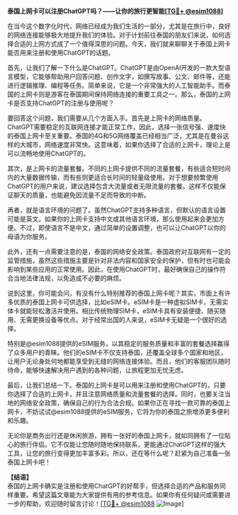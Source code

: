 **泰国上网卡可以注册ChatGPT吗？——让你的旅行更智能[[TG💪+ @esim1088](https://t.me/s/esim1088)]**

在当今这个数字化时代，网络已经成为我们生活的一部分，尤其是在旅行中，良好的网络连接能够极大地提升我们的体验。对于计划前往泰国的朋友们来说，如何选择合适的上网方式成了一个值得深思的问题。今天，我们就来聊聊关于泰国上网卡能否用来注册和使用ChatGPT的话题。

首先，让我们了解一下什么是ChatGPT。ChatGPT是由OpenAI开发的一款大型语言模型，它能够帮助用户回答问题、创作文字，如撰写故事、公文、邮件等，还能进行逻辑推理、编程等任务。简单来说，它是一个非常强大的人工智能助手。而泰国的上网卡则是游客在泰国期间保持网络连接的重要工具之一。那么，泰国的上网卡是否支持ChatGPT的注册与使用呢？

要回答这个问题，我们需要从几个方面入手。首先是上网卡的网络质量。ChatGPT需要稳定的互联网连接才能正常工作，因此，选择一张信号强、速度快的泰国上网卡至关重要。泰国的4G和5G网络覆盖已经相当广泛，尤其是在曼谷这样的大城市，网络速度非常快。这意味着，如果你选择了合适的上网卡，理论上是可以流畅地使用ChatGPT的。

其次，是上网卡的流量套餐。不同的上网卡提供不同的流量套餐，有些适合短时间内的大量数据传输，而有些则更适合长时间的轻量级使用。对于想要频繁使用ChatGPT的用户来说，建议选择包含大流量或者无限流量的套餐。这样不仅能保证聊天的质量，也能避免因流量不足而导致的中断。

再者，就是语言环境的问题了。虽然ChatGPT支持多种语言，但默认的语言设置可能是英文。如果你的上网卡支持中文或其他语言环境，那么使用起来会更加方便。不过，即使语言不是中文，通过简单的设置调整，也可以让ChatGPT以你的母语为你服务。

此外，还有一点需要注意的是，泰国的网络安全政策。泰国政府对互联网有一定的监管措施，虽然这些措施主要是针对非法内容和国家安全的保护，但有时也可能会影响到某些应用的正常使用。因此，在使用ChatGPT时，最好确保自己的操作符合当地法律法规，以免造成不必要的麻烦。

说到这里，你可能会问，有没有什么特别推荐的泰国上网卡呢？其实，市面上有许多优质的泰国上网卡可供选择，比如eSIM卡。eSIM卡是一种虚拟SIM卡，无需实体卡就能轻松激活并使用。相比传统物理SIM卡，eSIM卡具有安装便捷、随买随用、无需更换设备等优点。对于经常出国的人来说，eSIM卡无疑是一个很好的选择。

特别是@esim1088提供的eSIM服务，以其稳定的服务质量和丰富的套餐选择赢得了众多用户的青睐。他们的eSIM卡不仅支持泰国，还覆盖全球多个国家和地区，让用户无论身处何地都能享受到无缝的网络连接体验。而且，他们的客服团队随时待命，能够快速解决用户遇到的各种问题，让旅程更加无忧无虑。

最后，让我们总结一下。泰国的上网卡是可以用来注册和使用ChatGPT的，只要你选择了合适的上网卡，并且注意网络质量和流量套餐的选择。同时，也要关注当地的网络安全政策，确保自己的行为合法合规。如果你正在寻找一款可靠的泰国上网卡，不妨试试@esim1088提供的eSIM服务，它将为你的泰国之旅增添更多便利和乐趣。

无论你是商务出行还是休闲旅游，拥有一张好的泰国上网卡，就如同拥有了一位贴心的旅行伴侣。它不仅能让您随时随地保持联系，更能通过ChatGPT这样的强大工具，让您的旅行变得更加丰富多彩。所以，还在等什么呢？赶紧为自己准备一张泰国上网卡吧！

**【结语】**  
泰国的上网卡确实是注册和使用ChatGPT的好帮手，但选择合适的产品和服务同样重要。希望这篇文章能为大家提供有用的参考信息。如果你有任何疑问或需要进一步的帮助，欢迎随时留言讨论！[[TG💪+ @esim1088](https://t.me/s/esim1088) ![Image](https://i.postimg.cc/4NQfJmqS/Snipaste-2025-05-13-00-14-12.png)]
